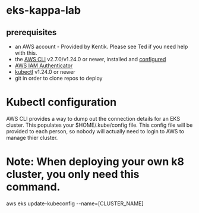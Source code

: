 # eks-kappa-lab

## prerequisites

- an AWS account - Provided by Kentik. Please see Ted if you need help with this.
- the [AWS CLI](https://docs.aws.amazon.com/cli/latest/userguide/getting-started-install.html) v2.7.0/v1.24.0 or newer, installed and [configured](https://docs.aws.amazon.com/cli/latest/userguide/cli-chap-configure.html)
- [AWS IAM Authenticator](https://docs.aws.amazon.com/eks/latest/userguide/install-aws-iam-authenticator.html)
- [kubectl](https://kubernetes.io/docs/tasks/tools/) v1.24.0 or newer
- git in order to clone repos to deploy

# Kubectl configuration 
AWS CLI provides a way to dump out the connection details for an EKS cluster. This populates your $HOME/.kube/config file. This config file will be provided to each person, so nobody will actually need to login to AWS to manage thier cluster.

# Note: When deploying your own k8 cluster, you only need this command.  
aws eks update-kubeconfig --name=[CLUSTER_NAME]  

